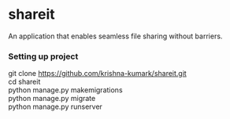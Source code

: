 # shareit

An application that enables seamless file sharing without barriers.


### Setting up project 

git clone https://github.com/krishna-kumark/shareit.git \
cd shareit \
python manage.py makemigrations \
python manage.py migrate \
python manage.py runserver
